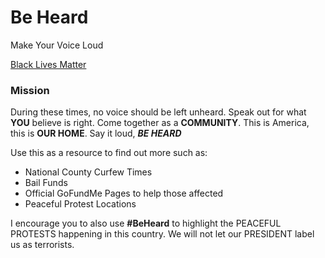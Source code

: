 # Be Heard
Make Your Voice Loud

[Black Lives Matter](https://github.com/Jagod101/BeHeard/blob/gh-pages/images/logo-black-lives-matter.png)

### Mission
During these times, no voice should be left unheard. Speak out for what **YOU** believe is right. Come together as a **COMMUNITY**. This is America, this is **OUR HOME**. Say it loud, _**BE HEARD**_

Use this as a resource to find out more such as:
- National County Curfew Times
- Bail Funds
- Official GoFundMe Pages to help those affected
- Peaceful Protest Locations

I encourage you to also use **#BeHeard** to highlight the PEACEFUL PROTESTS happening in this country. We will not let our PRESIDENT label us as terrorists.
